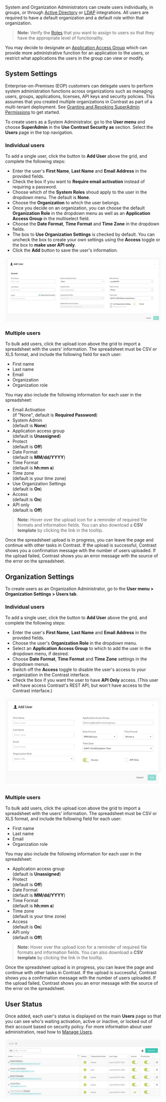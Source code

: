 <!--
title: "Create Users"
description: "Creating Users in Contrast TeamServer"
tags: "Admin onboarding TeamServer user settings license defend protection create"
-->

System and Organization Administrators can create users individually, in groups, or through [Active Directory](installation-setupauth.html#ad) or [LDAP](installation-setupauth.html#ldap) integrations. All users are required to have a default organization and a default role within that organization. 

>**Note:** Verify the [Roles](admin-manageorgsroleperm.html#roles) that you want to assign to users so that they have the appropriate level of functionality.

You may decide to designate an [Application Access Group](admin-onboardteam.html#group) which can provide more administrative function for an application to the users, or restrict what applications the users in the group can view or modify.

## System Settings

Enterprise-on-Premises (EOP) customers can delegate users to perform system administration functions across organizations such as managing users, groups, applications, licenses, API keys and security policies. This assumes that you created multiple organizations in Contrast as part of a multi-tenant deployment. See [Granting and Revoking SuperAdmin Permissions](admin-manageorgs.html#sa) to get started.

To create users as a System Administrator, go to the **User menu** and choose **SuperAdmin** in the **Use Contrast Security as** section. Select the **Users** page in the top navigation. 

### Individual users

To add a single user, click the button to **Add User** above the grid, and complete the following steps: 

* Enter the user's **First Name**, **Last Name** and **Email Address** in the provided fields. 
* Check the box if you want to **Require email activation** instead of requiring a password.
* Choose which of the **System Roles** shoud apply to the user in the dropdown menu. The default is **None**. 
* Choose the **Organization** to which the user belongs. 
* Once you decide on an organization, you can choose the default **Organization Role** in the dropdown menu as well as an **Application Access Group** in the multiselect field.
* Choose the **Date Format**, **Time Format** and **Time Zone** in the dropdown fields. 
* The box to **Use Organization Settings** is checked by default. You can uncheck the box to create your own settings using the **Access** toggle or the box to **make user API only**. 
* Click the **Add** button to save the user's information. 

<a href="assets/images/User-system-admin.png" rel="lightbox" title="User page"><img class="thumbnail" src="assets/images/User-system-admin.png"/></a>


### Multiple users 

To bulk add users, click the upload icon above the grid to import a spreadsheet with the users' information. The spreadsheet must be CSV or XLS format, and include the following field for each user: 

* First name 
* Last name 
* Email 
* Organization 
* Organization role 

You may also include the following information for each user in the spreadsheet: 

* Email Activation <br> (if "None", default is **Required Password**)
* System Admin <br> (default is **None**)
* Application access group <br> (default is **Unassigned**)
* Protect <br> (default is **Off**)
* Date Format <br> (default is **MM/dd/YYYY**)
* Time Format <br> (default is **hh:mm a**)
* Time zone <br> (default is your time zone)
* Use Organization Settings <br> (default is **On**)
* Access <br> (default is **On**)
* API only <br> (default is **Off**)

> **Note:** Hover over the upload icon for a reminder of required file formats and information fields. You can also download a **CSV template** by clicking the link in the tooltip. 

Once the spreadsheet upload is in progress, you can leave the page and continue with other tasks in Contrast. If the upload is successful, Contrast shows you a confirmation message with the number of users uploaded. If the upload failed, Contrast shows you an error message with the source of the error on the spreadsheet.

## Organization Settings

To create users as an Organization Administrator, go to the **User menu > Organization Settings > Users tab**. 

### Individual users

To add a single user, click the button to **Add User** above the grid, and complete the following steps: 

* Enter the user's **First Name**, **Last Name** and **Email Address** in the provided fields. 
* Choose the user's **Organization Role** in the dropdown menu. 
* Select an **Application Access Group** to which to add the user in the dropdown menu, if desired. 
* Choose **Date Format**, **Time Format** and **Time Zone** settings in the dropdown menus. 
* Switch off the **Access** toggle to disable the user's access to your organization in the Contrast interface.
* Check the box if you want the user to have **API Only** access. (This user will have access Contrast's REST API, but won't have access to the Contrast interface.)

<a href="assets/images/Create_User.png" rel="lightbox" title="Add User"><img class="thumbnail" src="assets/images/Create_User.png"/></a>

### Multiple users

To bulk add users, click the upload icon above the grid to import a spreadsheet with the users' information. The spreadsheet must be CSV or XLS format, and include the following field for each user: 

* First name 
* Last name 
* Email 
* Organization role 

You may also include the following information for each user in the spreadsheet: 

* Application access group <br> (default is **Unassigned**)
* Protect <br> (default is **Off**)
* Date Format <br> (default is **MM/dd/YYYY**)
* Time Format <br> (default is **hh:mm a**)
* Time zone <br> (default is your time zone)
* Access <br> (default is **On**)
* API only <br> (default is **Off**)

> **Note:** Hover over the upload icon for a reminder of required file formats and information fields. You can also download a **CSV template** by clicking the link in the tooltip. 

Once the spreadsheet upload is in progress, you can leave the page and continue with other tasks in Contrast. If the upload is successful, Contrast shows you a confirmation message with the number of users uploaded. If the upload failed, Contrast shows you an error message with the source of the error on the spreadsheet.

## User Status

Once added, each user's status is displayed on the main **Users** page so that you can see who's waiting activation, active or inactive, or locked out of their account based on security policy. For more information about user administration, read how to [Manage Users](admin-manageorgs.html#manage-user). 

<a href="assets/images/User-grid.png" rel="lightbox" title="User grid"><img class="thumbnail" src="assets/images/User-grid.png"/></a>



